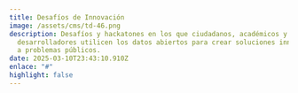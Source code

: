```yaml
---
title: Desafíos de Innovación
image: /assets/cms/td-46.png
description: Desafíos y hackatones en los que ciudadanos, académicos y
  desarrolladores utilicen los datos abiertos para crear soluciones innovadoras
  a problemas públicos.
date: 2025-03-10T23:43:10.910Z
enlace: "#"
highlight: false
---
```

